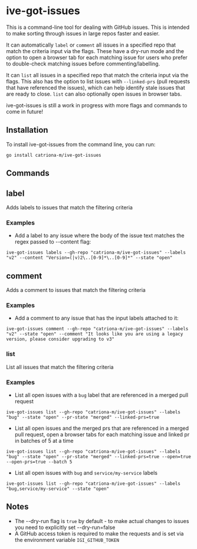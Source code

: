 # ive-got-issues

This is a command-line tool for dealing with GitHub issues. This is intended to make sorting through issues in large repos faster and easier. 

It can automatically `label` or `comment` all issues in a specified repo that match the criteria input via the flags. These have a dry-run mode and the option to open a browser tab for each matching issue for users who prefer to double-check matching issues before commenting/labelling. 

It can `list` all issues in a specified repo that match the criteria input via the flags. This also has the option to list issues with `--linked-prs` (pull requests that have referenced the issues), which can help identify stale issues that are ready to close. `list` can also optionally open issues in browser tabs.

ive-got-issues is still a work in progress with more flags and commands to come in future!

## Installation

To install ive-got-issues from the command line, you can run:

`go install catriona-m/ive-got-issues`

## Commands

## label
Adds labels to issues that match the filtering criteria

### Examples

- Add a label to any issue where the body of the issue text matches the regex passed to --content flag:
```
ive-got-issues labels --gh-repo "catriona-m/ive-got-issues" --labels "v2" --content "Version=(|v)2\..[0-9]*\..[0-9]*" --state "open"
```

## comment
Adds a comment to issues that match the filtering criteria

### Examples

- Add a comment to any issue that has the input labels attached to it:
```
ive-got-issues comment --gh-repo "catriona-m/ive-got-issues" --labels "v2" --state "open" --comment "It looks like you are using a legacy version, please consider upgrading to v3"
```

### list
List all issues that match the filtering criteria

### Examples

- List all open issues with a `bug` label that are referenced in a merged pull request
```
ive-got-issues list --gh-repo "catriona-m/ive-got-issues" --labels "bug" --state "open" --pr-state "merged" --linked-prs=true
```

- List all open issues and the merged prs that are referenced in a merged pull request, open a browser tabs for each matching issue and linked pr in batches of 5 at a time
```
ive-got-issues list --gh-repo "catriona-m/ive-got-issues" --labels "bug" --state "open" --pr-state "merged" --linked-prs=true --open=true --open-prs=true --batch 5
```

- List all open issues with `bug` and `service/my-service` labels 
```
ive-got-issues list --gh-repo "catriona-m/ive-got-issues" --labels "bug,service/my-service" --state "open"
```

## Notes

- The --dry-run flag is `true` by default - to make actual changes to issues you need to explicitly set --dry-run=false
- A GitHub access token is required to make the requests and is set via the environment variable `IGI_GITHUB_TOKEN`
